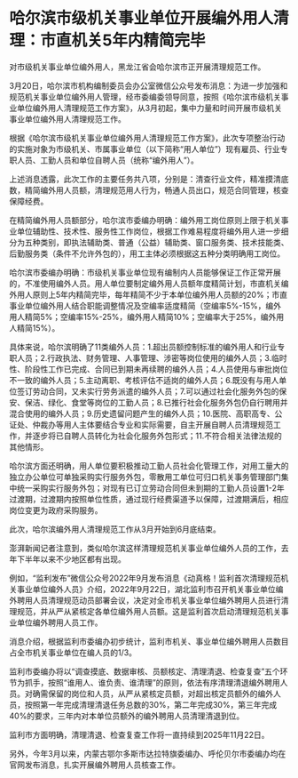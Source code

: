 # 哈尔滨市级机关事业单位开展编外用人清理：市直机关5年内精简完毕

对市级机关事业单位编外用人，黑龙江省会哈尔滨市正开展清理规范工作。

3月20日，哈尔滨市机构编制委员会办公室微信公众号发布消息：为进一步加强和规范机关事业单位编外用人管理，经市委编委领导同意，按照《哈尔滨市级机关事业单位编外用人清理规范工作方案》，从3月初起，集中力量和时间开展市级机关事业单位编外用人清理规范工作。

根据《哈尔滨市级机关事业单位编外用人清理规范工作方案》，此次专项整治行动的实施对象为市级机关、市属事业单位（以下简称“用人单位”）现有雇员、行业专职人员、工勤人员和单位自聘人员（统称“编外用人”）。

上述消息透露，此次工作的主要任务共八项，分别是：清查行业文件，精准摸清底数，精简编外用人员额，清理规范用人行为，畅通人员出口，规范合同管理，核查保障经费。

在精简编外用人员额部分，哈尔滨市委编办明确：编外用工岗位原则上限于机关事业单位辅助性、技术性、服务性工作岗位，根据工作难易程度将编外用人进一步细分为五种类别，即执法辅助类、普通（公益）辅助类、窗口服务类、技术技能类、后勤服务类（条件不允许外包的），用工主体必须根据这五种分类明确用工岗位。

哈尔滨市委编办明确：市级机关事业单位现有编制内人员能够保证工作正常开展的，不准使用编外人员。用人单位要制定编外用人员额年度精简计划，市直机关编外用人原则上5年内精简完毕，每年精简不少于本单位编外用人员额的20%；市直事业单位编外用人结合职能调整情况及空编率适度精简（空编率5%-15%，编外用人精简5%；空编率15%-25%，编外用人精简10%；空编率大于25%，编外用人精简15%）。

具体来说，哈尔滨明确了11类编外人员：1.超出员额控制标准的编外用人和行业专职人员；2.行政执法、财务管理、人事管理、涉密等岗位使用的编外人员；3.临时性、阶段性工作已完成、合同已到期未再续聘的编外人员；4.人员使用与审批岗位不一致的编外人员；5.主动离职、考核评估不适岗的编外人员；6.既没有与用人单位签订劳动合同，又未实行劳务派遣的编外人员；7.可以通过社会化服务外包的保安、保洁、绿化、食堂等岗位的工勤人员；8.已推行社会化服务外包仍自行聘用并混合使用的编外人员；9.历史遗留问题产生的编外人员；10.医院、高职高专、公证处、仲裁办等用人主体要结合专业和实际需要，自主开展自聘人员清理规范工作，并逐步将已自聘人员转化为社会化服务外包形式；11.不符合相关法律法规的其他情形。

哈尔滨方面还明确，用人单位要积极推动工勤人员社会化管理工作，对用工量大的独立办公单位可单独采购实行服务外包，零散用工单位可归口机关事务管理部门集中统一采购实行服务外包；对现有已订立劳动合同但未到期的工勤人员设置1-2年过渡期，过渡期内按照单位性质，通过现行经费渠道予以保障，过渡期满后，相应岗位变更为政府采购服务。

此次，哈尔滨编外用人清理规范工作从3月开始到6月底结束。

澎湃新闻记者注意到，类似哈尔滨这样清理规范机关事业单位编外人员的工作，去年下半年以来不少地区都有出现。

例如，“监利发布”微信公众号2022年9月发布消息《动真格！监利首次清理规范机关事业单位编外人员》介绍，2022年9月22日，湖北监利市召开机关事业单位编外聘用人员清理规范动员部署会议，决定对全市机关事业单位编外聘用人员进行清理规范，并从严从紧核定各单位编外用人员额。这是监利首次启动清理规范机关事业单位编外聘用人员工作。

消息介绍，根据监利市委编办初步统计，监利市机关、事业单位编外聘用人员数目占全市机关事业单位在编人员的1/3。

监利市委编办将以“调查摸底、数据审核、员额核定、清理清退、检查复查”五个环节为抓手，按照“谁用人、谁负责、谁清理”的原则，依法有序清理清退编外聘用人员。对确需保留的岗位和人员，从严从紧核定员额，对超出核定员额外的编外人员，按照第一年完成清理清退任务总数的30%，第二年完成30%，第三年完成40%的要求，三年内对本单位员额外的编外聘用人员清理清退到位。

监利市方面明确，清理清退、检查复查工作将一直持续到2025年11月22日。

另外，今年3月以来，内蒙古鄂尔多斯市达拉特旗委编办、呼伦贝尔市委编办均在官网发布消息，扎实开展编外聘用人员核查工作。

